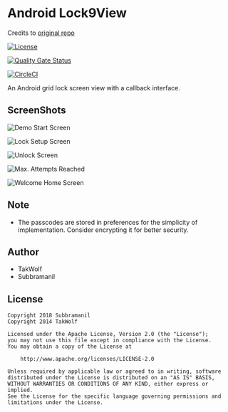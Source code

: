 # Android Lock9View

Credits to [original repo](https://github.com/TakWolf/Android-Lock9View)

[![License](https://img.shields.io/github/license/TakWolf/Android-Lock9View.svg)](http://www.apache.org/licenses/LICENSE-2.0)

[![Quality Gate Status](https://sonarcloud.io/api/project_badges/measure?project=subbramanil_Android-Lock9View&metric=alert_status)](https://sonarcloud.io/dashboard?id=subbramanil_Android-Lock9View)

[![CircleCI](https://circleci.com/gh/subbramanil/Android-Lock9View.svg?style=svg)](https://circleci.com/gh/subbramanil/Android-Lock9View)

An Android grid lock screen view with a callback interface.

## ScreenShots

![Demo Start Screen](https://github.com/subbramanil/Android-Lock9View/blob/develop/screenshots/lock_screen_demo_start.png)

![Lock Setup Screen](https://github.com/subbramanil/Android-Lock9View/blob/develop/screenshots/lock_setup_screen.png)

![Unlock Screen](https://github.com/subbramanil/Android-Lock9View/blob/develop/screenshots/unlock_lock_screen.png)

![Max. Attempts Reached](https://github.com/subbramanil/Android-Lock9View/blob/develop/screenshots/max_attempts_reached.png)

![Welcome Home Screen](https://github.com/subbramanil/Android-Lock9View/blob/develop/screenshots/welcome_home_screen.png)

## Note

- The passcodes are stored in preferences for the simplicity of implementation. Consider encrypting it for better security.

## Author

- TakWolf
- Subbramanil

## License

```license
Copyright 2018 Subbramanil
Copyright 2014 TakWolf

Licensed under the Apache License, Version 2.0 (the "License");
you may not use this file except in compliance with the License.
You may obtain a copy of the License at

    http://www.apache.org/licenses/LICENSE-2.0

Unless required by applicable law or agreed to in writing, software
distributed under the License is distributed on an "AS IS" BASIS,
WITHOUT WARRANTIES OR CONDITIONS OF ANY KIND, either express or implied.
See the License for the specific language governing permissions and
limitations under the License.
```
